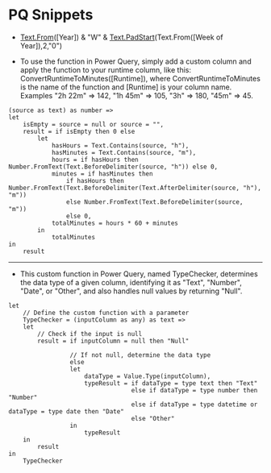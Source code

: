 # PQ Snippets

* [Text.From](https://docs.microsoft.com/en-us/powerquery-m/text-from)([Year]) & "W" & [Text.PadStart](https://docs.microsoft.com/en-us/powerquery-m/text-padstart)(Text.From([Week of Year]),2,"0")

* To use the function in Power Query, simply add a custom column and apply the function to your runtime column, like this: ConvertRuntimeToMinutes([Runtime]), where ConvertRuntimeToMinutes is the name of the function and [Runtime] is your column name. Examples "2h 22m" => 142, "1h 45m" => 105, "3h" => 180, "45m" => 45.
```
(source as text) as number =>
let
    isEmpty = source = null or source = "",
    result = if isEmpty then 0 else
        let
            hasHours = Text.Contains(source, "h"),
            hasMinutes = Text.Contains(source, "m"),
            hours = if hasHours then Number.FromText(Text.BeforeDelimiter(source, "h")) else 0,
            minutes = if hasMinutes then 
                if hasHours then Number.FromText(Text.BeforeDelimiter(Text.AfterDelimiter(source, "h"), "m")) 
                else Number.FromText(Text.BeforeDelimiter(source, "m"))
                else 0,
            totalMinutes = hours * 60 + minutes
        in
            totalMinutes
in
    result

```

-----
* This custom function in Power Query, named TypeChecker, determines the data type of a given column, identifying it as "Text", "Number", "Date", or "Other", and also handles null values by returning "Null".

```
let
    // Define the custom function with a parameter
    TypeChecker = (inputColumn as any) as text =>
    let
        // Check if the input is null
        result = if inputColumn = null then "Null"

                 // If not null, determine the data type
                 else
                 let
                     dataType = Value.Type(inputColumn),
                     typeResult = if dataType = type text then "Text"
                                  else if dataType = type number then "Number"
                                  else if dataType = type datetime or dataType = type date then "Date"
                                  else "Other"
                 in
                     typeResult
    in
        result
in
    TypeChecker


```


